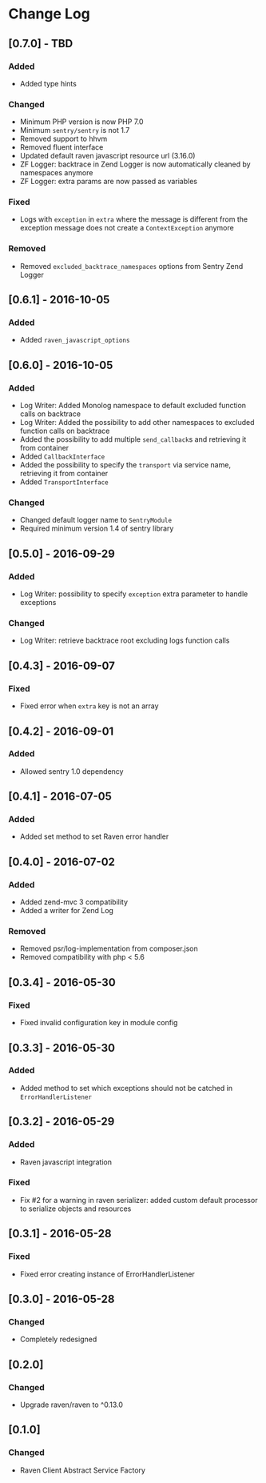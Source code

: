 # Change Log

## [0.7.0] - TBD
### Added
- Added type hints

### Changed
- Minimum PHP version is now PHP 7.0
- Minimum `sentry/sentry` is not 1.7
- Removed support to hhvm
- Removed fluent interface
- Updated default raven javascript resource url (3.16.0)
- ZF Logger: backtrace in Zend Logger is now automatically cleaned by namespaces anymore
- ZF Logger: extra params are now passed as variables

### Fixed
- Logs with `exception` in `extra` where the message is different from the exception message
does not create a `ContextException` anymore

### Removed
- Removed `excluded_backtrace_namespaces` options from Sentry Zend Logger

## [0.6.1] - 2016-10-05
### Added
- Added `raven_javascript_options`


## [0.6.0] - 2016-10-05
### Added
- Log Writer: Added Monolog namespace to default excluded function calls on backtrace
- Log Writer: Added the possibility to add other namespaces to excluded function calls on backtrace
- Added the possibility to add multiple `send_callback`s and retrieving it from container
- Added `CallbackInterface`
- Added the possibility to specify the `transport` via service name, retrieving it from container  
- Added `TransportInterface`
### Changed
- Changed default logger name to `SentryModule`
- Required minimum version 1.4 of sentry library


## [0.5.0] - 2016-09-29
### Added
- Log Writer: possibility to specify `exception` extra parameter to handle exceptions

### Changed
- Log Writer: retrieve backtrace root excluding logs function calls


## [0.4.3] - 2016-09-07
### Fixed
- Fixed error when `extra` key is not an array 


## [0.4.2] - 2016-09-01
### Added
- Allowed sentry 1.0 dependency


## [0.4.1] - 2016-07-05
### Added
- Added set method to set Raven error handler


## [0.4.0] - 2016-07-02
### Added
- Added zend-mvc 3 compatibility
- Added a writer for Zend Log

### Removed
- Removed psr/log-implementation from composer.json
- Removed compatibility with php < 5.6


## [0.3.4] - 2016-05-30
### Fixed
- Fixed invalid configuration key in module config


## [0.3.3] - 2016-05-30
### Added
- Added method to set which exceptions should not be catched in `ErrorHandlerListener`


## [0.3.2] - 2016-05-29
### Added
- Raven javascript integration

### Fixed
- Fix #2 for a warning in raven serializer: added custom default processor to serialize objects and resources


## [0.3.1] - 2016-05-28
### Fixed
- Fixed error creating instance of ErrorHandlerListener


## [0.3.0] - 2016-05-28
### Changed
- Completely redesigned


## [0.2.0]
### Changed
- Upgrade raven/raven to ^0.13.0


## [0.1.0]
### Changed
- Raven Client Abstract Service Factory
